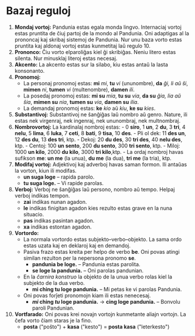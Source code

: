 # Bazaj reguloj

1. **Mondaj vortoj:**
   Pandunia estas egala monda lingvo.
   Internaciaj vortoj estas pruntita de ĉiuj partoj de la mondo al Pandunia.
   Oni adaptigas al la prononcaj kaj skribaj sistemoj de Pandunia.
   Nur unu baza vorto estas pruntita kaj aldonaj vortoj estas kunmetitaj laŭ regulo 10.
2. **Prononco:**
   Ĉiu vorto elparoliĝas kiel ĝi skribiĝas.
   Neniu litero estas silenta.
   Nur minusklaj literoj estas necesaj.
3. **Akcento:**
   La akcento estas sur la silabo, kiu estas antaŭ la lasta konsonanto.
4. **Pronomoj:**
    - La personaj pronomoj estas:
     **mi** _mi_, **tu** _vi_ (ununombre), **da** _ĝi, li aŭ ŝi_,
     **mimen** _ni_, **tumen** _vi_ (multenombre), **damen** _ili_.
    - La posedaj pronomoj estas:
      **mi su** _mia_, **tu su** _via_, **da su** _ĝia, lia aŭ ŝia_,
      **mimen su** _nia_, **tumen su** _via_, **damen su** _ilia_.
     - La demandaj pronomoj estas: **ke** _kio_ aŭ _kiu_, **ke su** _kies_.
5. **Substantivoj:**
   Substantivoj ne ŝanĝiĝas laŭ nombro aŭ genro. Nature, ili estas
   nek virgenraj, nek ingenraj, nek ununombraj, nek multnombraj.
6. **Nombrovortoj:**
   La kardinalaj nombroj estas:
       - 0 **siro**, 1 **un**, 2 **du**, 3 **tri**, 4 **nelu**, 5 **lima**, 6 **luka**,
         7 **ceti**, 8 **bati**, 9 **tisa**, 10 **des**.
       - Pli ol dek: 11 **des un**, 12 **des du**, 13 **des tri**, ktp.
       - Dekoj: 20 **du des**, 30 **tri des**, 40 **nelu des**, ktp.
       - Centoj: 100 **un sento**, 200 **du sento**, 300 **tri sento**, ktp.
       - Miloj: 1000 **un kilo**, 2000 **du kilo**, 3000 **tri kilo**,ktp.
       - La ordaj nombroj havas sufikson **me**: **un me** (la unua), **du me** (la dua), **tri me** (la tria), ktp.
7. **Modifaj vortoj:**
   Adjektivoj kaj adverboj havas saman formon.
   Ili antaŭas la vorton, kiun ili modifas.
    - **un suga loge**
      – rapida parolo.
    - **tu suga loge.**
      – Vi rapide parolas.
8. **Verboj:**
   Verboj ne ŝanĝiĝas laŭ persono, nombro aŭ tempo.
   Helpaj verboj indikas tempon.
    - **zai** indikas nunan agadon.
    - **le** indikas finigitan agadon kies rezulto estas grave en la nuna situacio.
    - **pas** indikas pasintan agadon.
    - **xa** indikas estontan agadon.
9. **Vortordo:**
    - La normala vortordo estas subjekto–verbo–objekto.
      La sama ordo estas uzata kaj en deklaroj kaj en demandoj.
    - Pasiva frazo estas kreita per helpo de verbo **be**.
      Oni povas atingi similan rezulton per la nepersona pronomo **se**.
        - **pandunia be loge.**
          – Pandunia estas parolita.
        - **se loge la pandunia.**
          – Oni parolas pandunian.
    - En la _ĉarnira konstruo_ la objekto de la unua verbo
      rolas kiel la subjekto de la dua verbo.
        - **mi ching tu loge pandunia.**
          – Mi petas ke vi parolas Pandunia.
    - Oni povas forĵeti pronomojn kiam ili estas nenecesaj.
        - **_mi_ ching _tu_ loge pandunia.**
          → **cing loge pandunia.**
          – Bonvolu paroli Pandunian.
10. **Vortfarado:**
   Oni povas krei novajn vortojn kunmetante aliajn vortojn.
   La ĉefa vorto ĉiam staras je la fino.
    - **posta**
      ("poŝto") +
      **kasa**
      ("kesto") =
      **posta kasa**
      ("leterkesto")

